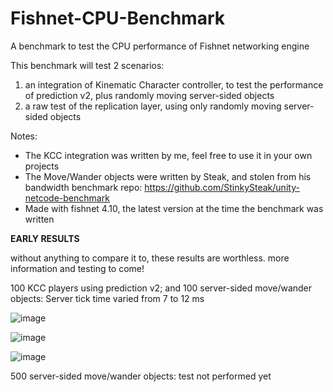 # Fishnet-CPU-Benchmark
 A benchmark to test the CPU performance of Fishnet networking engine

This benchmark will test 2 scenarios:
1) an integration of Kinematic Character controller, to test the performance of prediction v2, plus randomly moving server-sided objects
2) a raw test of the replication layer, using only randomly moving server-sided objects

Notes:
- The KCC integration was written by me, feel free to use it in your own projects
- The Move/Wander objects were written by Steak, and stolen from his bandwidth benchmark repo: https://github.com/StinkySteak/unity-netcode-benchmark
- Made with fishnet 4.10, the latest version at the time the benchmark was written



**EARLY RESULTS**

without anything to compare it to, these results are worthless. more information and testing to come!

100 KCC players using prediction v2; and 100 server-sided move/wander objects:
Server tick time varied from 7 to 12 ms

![image](https://github.com/Milk-Drinker01/Fishnet-CPU-Benchmark/assets/59656122/054d3077-df5f-41b4-84ea-8b9ae0682362)

![image](https://github.com/Milk-Drinker01/Fishnet-CPU-Benchmark/assets/59656122/b98d4c27-c47f-4421-93f8-9a22da8e2d05)

![image](https://github.com/Milk-Drinker01/Fishnet-CPU-Benchmark/assets/59656122/a6969c95-45c6-4866-a7aa-c3afdd27e322)

500 server-sided move/wander objects:
test not performed yet
